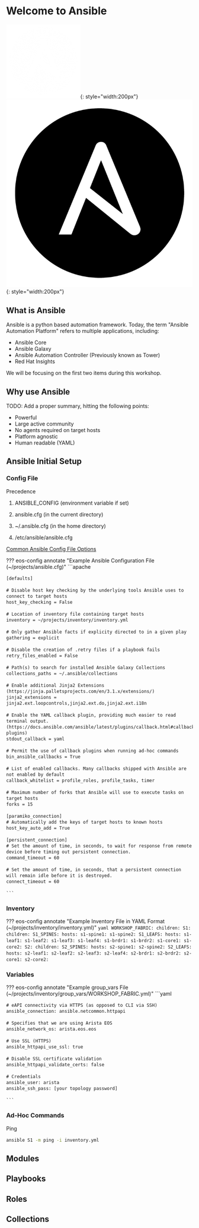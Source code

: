 # Welcome to Ansible

![Ansible Logo Dark](assets/images/ansible_logo_dark.png#only-dark){: style="width:200px"}
![Ansible Logo Light](assets/images/ansible_logo_light.png#only-light){: style="width:200px"}

## What is Ansible

Ansible is a python based automation framework. Today, the term "Ansible Automation Platform" refers to multiple applications, including:

- Ansible Core
- Ansible Galaxy
- Ansible Automation Controller (Previously known as Tower)
- Red Hat Insights

We will be focusing on the first two items during this workshop.

## Why use Ansible

TODO: Add a proper summary, hitting the following points:

- Powerful
- Large active community
- No agents required on target hosts
- Platform agnostic
- Human readable (YAML)

## Ansible Initial Setup

### Config File

Precedence

1. ANSIBLE_CONFIG (environment variable if set)

2. ansible.cfg (in the current directory)

3. ~/.ansible.cfg (in the home directory)

4. /etc/ansible/ansible.cfg

[Common Ansible Config File Options](https://docs.ansible.com/ansible/latest/reference_appendices/config.html#common-options "Ansible Documentation")

??? eos-config annotate "Example Ansible Configuration File (~/projects/ansible.cfg)"
    ```apache

    [defaults]

    # Disable host key checking by the underlying tools Ansible uses to connect to target hosts
    host_key_checking = False

    # Location of inventory file containing target hosts
    inventory = ~/projects/inventory/inventory.yml

    # Only gather Ansible facts if explicity directed to in a given play
    gathering = explicit

    # Disable the creation of .retry files if a playbook fails
    retry_files_enabled = False

    # Path(s) to search for installed Ansible Galaxy Collections
    collections_paths = ~/.ansible/collections

    # Enable additional Jinja2 Extensions (https://jinja.palletsprojects.com/en/3.1.x/extensions/)
    jinja2_extensions =  jinja2.ext.loopcontrols,jinja2.ext.do,jinja2.ext.i18n

    # Enable the YAML callback plugin, providing much easier to read terminal output. (https://docs.ansible.com/ansible/latest/plugins/callback.html#callback-plugins)
    stdout_callback = yaml

    # Permit the use of callback plugins when running ad-hoc commands
    bin_ansible_callbacks = True

    # List of enabled callbacks. Many callbacks shipped with Ansible are not enabled by default
    callback_whitelist = profile_roles, profile_tasks, timer

    # Maximum number of forks that Ansible will use to execute tasks on target hosts
    forks = 15

    [paramiko_connection]
    # Automatically add the keys of target hosts to known hosts
    host_key_auto_add = True

    [persistent_connection]
    # Set the amount of time, in seconds, to wait for response from remote device before timing out persistent connection.
    command_timeout = 60

    # Set the amount of time, in seconds, that a persistent connection will remain idle before it is destroyed.
    connect_timeout = 60

    ```

### Inventory

??? eos-config annotate "Example Inventory File in YAML Format (~/projects/inventory/inventory.yml)"
    ```yaml
    WORKSHOP_FABRIC:
      children:
        S1:
          children:
            S1_SPINES:
              hosts:
                s1-spine1:
                s1-spine2:
            S1_LEAFS:
              hosts:
                s1-leaf1:
                s1-leaf2:
                s1-leaf3:
                s1-leaf4:
                s1-brdr1:
                s1-brdr2:
                s1-core1:
                s1-core2:
        S2:
          children:
            S2_SPINES:
              hosts:
                s2-spine1:
                s2-spine2:
            S2_LEAFS:
              hosts:
                s2-leaf1:
                s2-leaf2:
                s2-leaf3:
                s2-leaf4:
                s2-brdr1:
                s2-brdr2:
                s2-core1:
                s2-core2:
    ```

### Variables

??? eos-config annotate "Example group_vars File (~/projects/inventory/group_vars/WORKSHOP_FABRIC.yml)"
    ```yaml

    # eAPI connectivity via HTTPS (as opposed to CLI via SSH)
    ansible_connection: ansible.netcommon.httpapi

    # Specifies that we are using Arista EOS
    ansible_network_os: arista.eos.eos

    # Use SSL (HTTPS)
    ansible_httpapi_use_ssl: true

    # Disable SSL certificate validation
    ansible_httpapi_validate_certs: false

    # Credentials
    ansible_user: arista
    ansible_ssh_pass: [your topology password]

    ```

### Ad-Hoc Commands

Ping

```bash
ansible S1 -m ping -i inventory.yml
```

## Modules

## Playbooks

## Roles

## Collections
